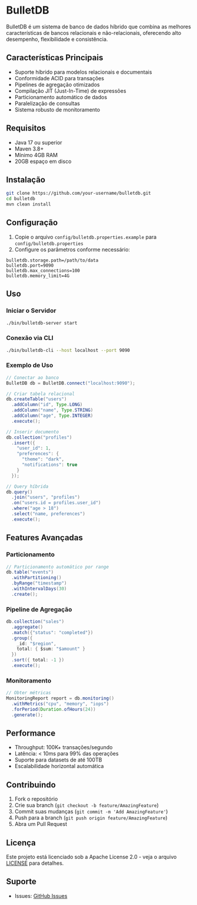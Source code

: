 # BulletDB

BulletDB é um sistema de banco de dados híbrido que combina as melhores características de bancos relacionais e não-relacionais, oferecendo alto desempenho, flexibilidade e consistência.

## Características Principais

- Suporte híbrido para modelos relacionais e documentais
- Conformidade ACID para transações
- Pipelines de agregação otimizados
- Compilação JIT (Just-In-Time) de expressões
- Particionamento automático de dados
- Paralelização de consultas
- Sistema robusto de monitoramento

## Requisitos

- Java 17 ou superior
- Maven 3.8+
- Mínimo 4GB RAM
- 20GB espaço em disco

## Instalação

```bash
git clone https://github.com/your-username/bulletdb.git
cd bulletdb
mvn clean install
```

## Configuração

1. Copie o arquivo `config/bulletdb.properties.example` para `config/bulletdb.properties`
2. Configure os parâmetros conforme necessário:
```properties
bulletdb.storage.path=/path/to/data
bulletdb.port=9090
bulletdb.max_connections=100
bulletdb.memory_limit=4G
```

## Uso

### Iniciar o Servidor

```bash
./bin/bulletdb-server start
```

### Conexão via CLI

```bash
./bin/bulletdb-cli --host localhost --port 9090
```

### Exemplo de Uso

```java
// Conectar ao banco
BulletDB db = BulletDB.connect("localhost:9090");

// Criar tabela relacional
db.createTable("users")
  .addColumn("id", Type.LONG)
  .addColumn("name", Type.STRING)
  .addColumn("age", Type.INTEGER)
  .execute();

// Inserir documento
db.collection("profiles")
  .insert({
    "user_id": 1,
    "preferences": {
      "theme": "dark",
      "notifications": true
    }
  });

// Query híbrida
db.query()
  .join("users", "profiles")
  .on("users.id = profiles.user_id")
  .where("age > 18")
  .select("name, preferences")
  .execute();
```

## Features Avançadas

### Particionamento

```java
// Particionamento automático por range
db.table("events")
  .withPartitioning()
  .byRange("timestamp")
  .withIntervalDays(30)
  .create();
```

### Pipeline de Agregação

```java
db.collection("sales")
  .aggregate()
  .match({"status": "completed"})
  .group({
    _id: "$region",
    total: { $sum: "$amount" }
  })
  .sort({ total: -1 })
  .execute();
```

### Monitoramento

```java
// Obter métricas
MonitoringReport report = db.monitoring()
  .withMetrics("cpu", "memory", "iops")
  .forPeriod(Duration.ofHours(24))
  .generate();
```

## Performance

- Throughput: 100K+ transações/segundo
- Latência: < 10ms para 99% das operações
- Suporte para datasets de até 100TB
- Escalabilidade horizontal automática

## Contribuindo

1. Fork o repositório
2. Crie sua branch (`git checkout -b feature/AmazingFeature`)
3. Commit suas mudanças (`git commit -m 'Add AmazingFeature'`)
4. Push para a branch (`git push origin feature/AmazingFeature`)
5. Abra um Pull Request

## Licença

Este projeto está licenciado sob a Apache License 2.0 - veja o arquivo [LICENSE](LICENSE) para detalhes.

## Suporte

- Issues: [GitHub Issues](https://github.com/bulletdev/bulletdb/issues)
